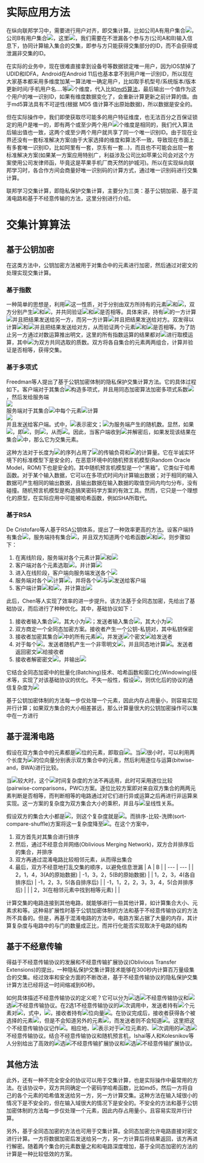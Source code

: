 <a name="InWxa"></a>
# 实际应用方法
在纵向联邦学习中，需要进行用户对齐，即交集计算。比如公司A有用户集合![](./img/d125675f3628262437d056a8b5cbfbad.svg)，公司B有用户集合![](./img/60de9e9fdc97886b4abc356eef11d750.svg)，这里![](./img/75c525fa340ab796b388e5fcd200291b.svg)，我们需要在不泄漏各个参与方(公司A和B)输入信息下，协同计算输入集合的交集，即参与方只能获得交集部分的ID，而不会获得或泄漏非交集的ID。

在实际的业务中，现在很难直接拿到设备号等数据锁定唯一用户，因为IOS禁掉了UDID和IDFA，Android在Android 11后也基本拿不到用户唯一识别ID，所以现在大家基本都采用多维度加某一算法唯一确定用户，比如取手机型号/系统版本/版本更新时间/手机用户名....等![](./img/7b8b965ad4bca0e41ab51de7b31363a1.svg)个维度，代入比如[md5算法](https://baike.baidu.com/item/MD5/212708)，最后输出一个值作为这个用户的唯一识别ID，如果有维度数据变化了，会重新计算更新之前计算的值。由于md5算法具有不可逆性(根据 MD5 值计算不出原始数据)，所以数据是安全的。

但在实际操作中，我们即使获取尽可能多的用户特征维度，也无法百分之百保证锁定的用户是唯一的，即有两个或至少两个用户![](./img/7b8b965ad4bca0e41ab51de7b31363a1.svg)个维度是相同的，我们代入算法后输出值也一致，这两个或至少两个用户就共享了同一个唯一识别ID。由于现在业界还没有一套标准解决方案(由于大家选择的维度和算法不一致，导致现在市面上有多套唯一识别ID，比如阿里有一套，京东有一套...)，而且也不可能会出现一套标准解决方案(如果某一方案应用特别广，利益涉及公司比如苹果公司会对这个方案使用公司发律师函，毕竟这是苹果手机厂商天然的护城河)。所以在实现纵向联邦学习时，各合作方间会商量好唯一识别码的计算方式，通过唯一识别码进行交集计算。

联邦学习交集计算，即隐私保护交集计算，主要分为三类：基于公钥加密、基于混淆电路和基于不经意传输的方法，这里分别进行介绍。
<a name="fUhFR"></a>
# 交集计算算法
<a name="SZRz8"></a>
## 基于公钥加密
在这类方法中，公钥加密方法被用于对集合中的元素进行加密，然后通过对密文的处理实现交集计算。
<a name="dOhrP"></a>
### 基于指数
一种简单的思想是，利用![](./img/1b44b6f5dead37df641c49032c3ec181.svg)这一性质，对于分别由双方所持有的元素![](./img/0d5fa3f335333b23d4aaf795d1336587.svg)和![](./img/e209e24a3d42a840c21481572570342f.svg)，双方分别产生![](./img/57cec4137b614c87cb4e24a3d003a3e0.svg)和![](./img/21c2e59531c8710156d34a3c30ac81d5.svg)，并共同验证![](./img/644c32c77db03e498c21b8361fde32ab.svg)和![](./img/86480b4450f37c5945cca98980dade99.svg)是否相等。具体来讲，持有![](./img/0d5fa3f335333b23d4aaf795d1336587.svg)的一方计算![](./img/8c63fa4a6a9a3b9388ea77241dbdfc95.svg)并且把结果发送给另一方，而另一方计算![](./img/b4f6290feed2bdbf249e776e933ef90b.svg)并且把结果发送给对方。双发得以计算![](./img/644c32c77db03e498c21b8361fde32ab.svg)和![](./img/86480b4450f37c5945cca98980dade99.svg)并且把结果发送给对方，从而验证两个元素![](./img/0d5fa3f335333b23d4aaf795d1336587.svg)和![](./img/e209e24a3d42a840c21481572570342f.svg)是否相等。为了防止另一方通过对数运算推出明文，这里的所有指数运算的结果都对![](./img/44c29edb103a2872f519ad0c9a0fdaaa.svg)进行取模运算，其中![](./img/44c29edb103a2872f519ad0c9a0fdaaa.svg)为双方共同选取的质数。双方将各自集合的元素两两组合，计算并验证是否相等，获得交集。
<a name="Qiapw"></a>
### 基于多项式
Freedman等人提出了基于公钥加密体制的隐私保护交集计算方法。它的具体过程如下。客户端对于其集合![](./img/e8c76f1664548660a7d288a9e588e587.svg)构造多项式，并且用同态加密算法加密多项式系数![](./img/250bf1f559b7a9a806588f4f9e65a2b7.svg)，然后发给服务端<br />![](./img/8bf0bbc187628f78862ea3bcbdadcc8a.svg)<br />服务端对于其集合![](./img/f6e4b89b915ecd5abbe54e9f53b9a450.svg)中每个元素![](./img/437f7046cb463518a28b277a85b47a5c.svg)计算<br />![](./img/46361fe64810fec8cf27dad5e0156a40.svg)<br />并且发送给客户端。式中，![](./img/1271f0f93bfc3a817435c93479112fc9.svg)表示密文；![](./img/4b43b0aee35624cd95b910189b3dc231.svg)为服务端产生的随机数。显然，如果![](./img/fd0649eb8663703ecd05b99de45a5d25.svg)，即![](./img/374bf7e55178ac77e54321c9c227b90e.svg)，则![](./img/b8cbd4dd85670a6d292a27688791b74f.svg)，从而![](./img/169bfce3c195f11f97f1963fd68bc780.svg)。因此，当客户端收到![](./img/46361fe64810fec8cf27dad5e0156a40.svg)并解密后，如果发现该结果在集合![](./img/02129bb861061d1a052c592e2dc6b383.svg)中，那么它为交集元素。

这种方法对于长度为![](./img/8ce4b16b22b58894aa86c421e8759df3.svg)的序列占用了![](./img/18bfba88133de0dabea899170b5e687b.svg)的传输负荷和![](./img/bcb3624c59e3f00348c1614883e9c3ef.svg)的计算量。它在半诚实环境下的标准模型下是安全的，在恶意环境中的随机预言机模型(Random Oracle Model，ROM)下也是安全的。其中随机预言机模型是一个“黑箱”。它类似于哈希函数。对于某个输入数据，它可以在多项式时间内计算输出数据；对于相同的输入数据可产生相同的输出数据，且输出数据在输入数据的取值空间内均匀分布，没有碰撞。随机预言机模型是构造搞笑密码学方案的有效工具。然而，它只是一个理想化的原型，在实际应用中可能被哈希函数，例如SHA所取代。
<a name="LKdDO"></a>
### 基于RSA
De Cristofaro等人基于RSA公钥体系，提出了一种效率更高的方法。设客户端持有集合![](./img/ec18624b6ca3cc0d10344ce48ad5337b.svg)，服务端持有集合![](./img/3dc503b4953ffe1ac310af0545569e3e.svg)，并且双方知道两个哈希函数![](./img/c1d9f50f86825a1a2302ec2449c17196.svg)和![](./img/8c3ad15b1369570a17f7e7ea6e561497.svg)，则步骤如下：

1. 在离线阶段，服务端对各个元素计算![](./img/3aceb577b7e3ceaf1c511cd63f510ad2.svg)和![](./img/5cfa5a1dca72aedafa2a8aa070a0643f.svg)
2. 客户端对各个元素选取![](./img/aa757b3c4c2ed763f6a98d0f9fd55029.svg)，并计算![](./img/8d46f6335c773ec55ddb2b988257a68c.svg)
3. 进入在线阶段，客户端向服务端发送各个![](./img/8d62e469fb30ed435a668eb5c035b1f6.svg)
4. 服务端对各个![](./img/865c0c0b4ab0e063e5caa3387c1a8741.svg)计算![](./img/d6f84cd4c4319856f4e9b262d39a16a5.svg)，并将各个![](./img/458b6dd300f5ce0396b32f4f301a23d4.svg)与![](./img/e81cfd62d282334e315e27a783b578cd.svg)发送给客户端
5. 客户端计算![](./img/97814527a0ce6a3ea269425c98438354.svg)和![](./img/5624fea2d6774e1776605fa5681e218e.svg)，并计算出![](./img/e9ab7df662b726e59b0f21ac40df0941.svg)

此后，Chen等人实现了效率的进一步提升。该方法基于全同态加密，先给出了基础协议，而后进行了种种优化。其中，基础协议如下：

1. 接收者输入集合![](./img/57cec4137b614c87cb4e24a3d003a3e0.svg)，其大小为![](./img/3900d4485bda4d38010f0b6ba7208842.svg)；发送者输入集合![](./img/02129bb861061d1a052c592e2dc6b383.svg)，其大小为![](./img/9b4c4743a39d54ace8cff4fee55f4a4e.svg)
2. 双方商定一个全同态加密方案。接收者产生一个公钥-私钥对，其中私钥保密
3. 接收者加密其集合![](./img/57cec4137b614c87cb4e24a3d003a3e0.svg)中的所有元素![](./img/8d62e469fb30ed435a668eb5c035b1f6.svg)，并发送![](./img/3900d4485bda4d38010f0b6ba7208842.svg)个密文![](./img/197e0f8e6eaa5c6c2f8133a656764688.svg)给发送者
4. 对于每个![](./img/96fafac0c054b9eb47d3f630ed02c289.svg)，发送者随机产生一个非零明文![](./img/af2593b49488f8bc44396795792c2d79.svg)，并且同态地计算![](./img/df22a7ffbbe08e4511c8e941aa3216bc.svg)。发送者返回密文![](./img/99da85f917a599f372dab23b0936a3ec.svg)给接收者
5. 接收者解密密文![](./img/99da85f917a599f372dab23b0936a3ec.svg)，并输出![](./img/8a3682c29f790225d14c0ed529b966f2.svg)

它结合全同态加密中的批量化(Batching)技术、哈希函数和窗口化(Windowing)技术等，实现了对该基础协议的优化。不失一般性，假设![](./img/52f6de46ba507b43cad248fd851d4173.svg)，则优化后的协议的通信复杂度为![](./img/755795525fa488046c3fa5b70575c365.svg)

基于公钥加密体制的方法每一步仅处理一个元素，因此内存占用量小，则容易实现并行计算；如果双方集合的大小相差甚远，那么计算量很大的公钥加密操作可以集中在一方进行
<a name="XqpCr"></a>
## 基于混淆电路
假设在双方集合中的元素都是![](./img/a2ab7d71a0f07f388ff823293c147d21.svg)位的元素，即取自![](./img/a71a332e5a26665b1802fb2695f42d3e.svg)。当![](./img/a2ab7d71a0f07f388ff823293c147d21.svg)很小时，可以利用两个长度为![](./img/34a78a0e74c42f1f226fe12f38058990.svg)的位向量分别表示双方集合中的元素，然后利用逐位与运算(bitwise-and，BWA)进行比较。

当![](./img/a2ab7d71a0f07f388ff823293c147d21.svg)较大时，这个![](./img/34a78a0e74c42f1f226fe12f38058990.svg)时间复杂度的方法不再适用，此时可采用逐位比较(pairwise-comparisons，PWC)方案。逐位比较方案即对来自双方集合的两两元素判断是否相等，而判断相等的电路通过对它们进行异或运算之后再进行非运算来实现。这一方案的复杂度为双方集合大小的乘积，并且与![](./img/a2ab7d71a0f07f388ff823293c147d21.svg)呈线性关系。

假设双方的集合大小都是![](./img/7b8b965ad4bca0e41ab51de7b31363a1.svg)，则这个复杂度就是![](./img/6595d679e306a127a3fe53268bcaddb2.svg)。而排序-比较-洗牌(sort-compare-shuffle)方案将这一复杂度降至![](./img/f0c8ee6db8c0db9c91eb9c12225c3ade.svg)。在这个方案中，

1. 双方首先对其集合进行排序
2. 然后，通过不经意合并网络(Oblivious Merging Network)，双方合并排序后的集合，并排序
3. 双方再通过混淆电路比较相邻元素，从而得出集合
4. 最后，双方不经意地打乱交集的顺序，以避免信息泄漏
| A | B |
| --- | --- |
| 2，1，4，3(A的原始数据) | -1，3，2，5(B的原始数据) |
| 1，2，3，4(各自排序后) | -1，2，3，5(各自排序后) |
| -1，1，2，2，3，3，4，5(合并排序后) |  |
| 2，3(在相邻元素中找到相等元素) |  |

计算交集的电路连接到其他电路，就能够进行一些其他计算，如计算集合大小、元素求和等。这种易扩展性时基于公钥加密体制的方法和基于不经意传输协议的方法所不具备的。但是，再基于混淆电路的方法中，电路方案占据了大量的内存，其计算复杂度与电路中的与门的数量成正比，而并行化能否实现取决于电路的结构
<a name="Zdkxc"></a>
## 基于不经意传输
得益于不经意传输协议的发展和不经意传输扩展协议(Oblivious Transfer Extensions)的提出，一种隐私保护交集计算技术能够在300秒内计算百万量级集合的交集。经过效率和安全方面的不断改进，基于不经意传输协议的隐私保护交集计算方法已经将这一时间缩减到60秒。

如何具体描述不经意传输协议的定义呢？它可以分为![](./img/c81e728d9d4c2f636f067f89cc14862c.svg)选![](./img/c4ca4238a0b923820dcc509a6f75849b.svg)不经意传输协议和![](./img/8d9c307cb7f3c4a32822a51922d1ceaa.svg)选![](./img/c4ca4238a0b923820dcc509a6f75849b.svg)不经意传输协议。在2选1不经意传输协议的![](./img/6f8f57715090da2632453988d9a1501b.svg)次调用中，发送者持有![](./img/6f8f57715090da2632453988d9a1501b.svg)个元素对![](./img/c99a38b4dfc58cba0547b1801f319506.svg)，式中，![](./img/761eef8333c28463742899e56435b9fd.svg)，接收者持有![](./img/6f8f57715090da2632453988d9a1501b.svg)位向量![](./img/92eb5ffee6ae2fec3ad71c777531578f.svg)。在协议完成后，接收者获得各个被选择的元素![](./img/49560c4ed12319c00f3954fc0f664f77.svg)，但是不会知道另外的元素![](./img/c60de123b0f6bfa1cdc0e2806225eaae.svg)，而发送者则不会知道![](./img/92eb5ffee6ae2fec3ad71c777531578f.svg)。这里把这个不经意传输协议记作![](./img/2a998bbbf47d09da99ea377025ae7f6b.svg)。相应地，![](./img/2a998bbbf47d09da99ea377025ae7f6b.svg)表示对于![](./img/2db95e8e1a9267b7a1188556b2013b33.svg)位元素的、![](./img/6f8f57715090da2632453988d9a1501b.svg)次调用的![](./img/8d9c307cb7f3c4a32822a51922d1ceaa.svg)选![](./img/c4ca4238a0b923820dcc509a6f75849b.svg)不经意传输协议。结合不经意传输协议和随机预言机，Ishai等人和Kolesnikov等人分别给出了高效的![](./img/c81e728d9d4c2f636f067f89cc14862c.svg)选![](./img/c4ca4238a0b923820dcc509a6f75849b.svg)不经意传输扩展协议和![](./img/8d9c307cb7f3c4a32822a51922d1ceaa.svg)选![](./img/c4ca4238a0b923820dcc509a6f75849b.svg)不经意传输扩展协议。
<a name="DfbBL"></a>
## 其他方法
此外，还有一种不完全安全的协议可以用于交集计算，也是实际操作中最常用的方法。在该协议中，双方共同确定一个密码学哈希函数，比如md5，然后一方将自己的各个元素的哈希值发送给另一方，另一方计算交集。这种方法在输入域很小的情况下是不安全的，但在输入域很大的情况下是安全的。不安全的方法和基于公钥加密体制的方法每一步仅处理一个元素，因此内存占用量小，且容易实现并行计算。

另外，基于全同态加密的方法也可用于交集计算。全同态加密允许电路直接对密文进行计算。一方将数据加密后发送给另一方，另一方计算后将结果返回，该方再进行解密。随着两个集合的元素数量之和和电路深度增加，基于全同态加密的方法的计算是一种比较低效的方案。
